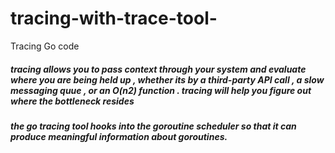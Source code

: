 # tracing-with-trace-tool-
Tracing Go code

##### tracing allows you to pass context through your system and evaluate where you are being held up , whether its by a third-party API call , a slow messaging quue , or an O(n2) function . tracing will help you figure out where the bottleneck resides

##### the go tracing tool hooks into the goroutine scheduler so that it can produce meaningful information about goroutines.

